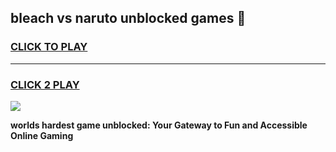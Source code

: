 
## bleach vs naruto unblocked games 👋
<h3>
<a href="https://premium.freeplayer.one?title=bleach_vs_naruto_unblocked_games&ref=13F">CLICK TO PLAY</a></h3>
<hr>

<h3>
<a href="https://premium.freeplayer.one?title=bleach_vs_naruto_unblocked_games&ref=13F">CLICK 2 PLAY</a>
  
</h3>

<a href="https://premium.freeplayer.one?title=bleach_vs_naruto_unblocked_games&ref=12F/"><img src="https://clearcache.store/games.png"></a>


**worlds hardest game unblocked: Your Gateway to Fun and Accessible Online Gaming**
